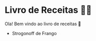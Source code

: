 # Livro de Receitas :man_cook:

Ola! Bem vindo ao livro de receitas :chestnut:

- Strogonoff de Frango
